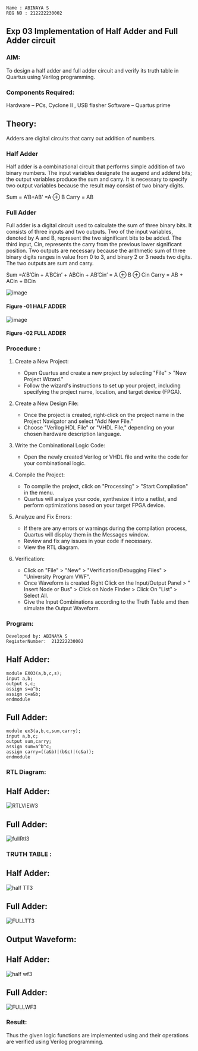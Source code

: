 ```
Name : ABINAYA S
REG NO : 212222230002
```
## Exp 03 Implementation of Half Adder and Full Adder circuit


### AIM:
To design a half adder and full adder circuit and verify its truth table in Quartus using Verilog programming.

### Components Required:
Hardware – PCs, Cyclone II , USB flasher
Software – Quartus prime
## Theory:
Adders are digital circuits that carry out addition of numbers.

### Half Adder
Half adder is a combinational circuit that performs simple addition of two binary numbers. The input variables designate the augend and addend bits; the output variables produce the sum and carry. It is necessary to specify two output variables because the result may consist of two binary digits.

Sum = A’B+AB’ =A ⊕ B Carry = AB

### Full Adder
Full adder is a digital circuit used to calculate the sum of three binary bits. It consists of three inputs and two outputs. Two of the input variables, denoted by A and B, represent the two significant bits to be added. The third input, Cin, represents the carry from the previous lower significant position. Two outputs are necessary because the arithmetic sum of three binary digits ranges in value from 0 to 3, and binary 2 or 3 needs two digits. The two outputs are sum and carry.

Sum =A’B’Cin + A’BCin’ + ABCin + AB’Cin’ = A ⊕ B ⊕ Cin Carry = AB + ACin + BCin

 ![image](https://user-images.githubusercontent.com/36288975/163552156-a13e5a56-c638-4110-97d9-8896907c8d25.png)

#### Figure -01 HALF ADDER 


![image](https://user-images.githubusercontent.com/36288975/163552057-b3547877-6d07-45b4-b7e0-bcfebfad9e1d.png)

#### Figure -02 FULL ADDER 

### Procedure :
1. Create a New Project:
   - Open Quartus and create a new project by selecting "File" > "New Project Wizard."
   - Follow the wizard's instructions to set up your project, including specifying the project name, location, and target device (FPGA).

2. Create a New Design File:
   - Once the project is created, right-click on the project name in the Project Navigator and select "Add New File."
   - Choose "Verilog HDL File" or "VHDL File," depending on your chosen hardware description language.

3. Write the Combinational Logic Code:
   - Open the newly created Verilog or VHDL file and write the code for your combinational logic.
     
4. Compile the Project:
   - To compile the project, click on "Processing" > "Start Compilation" in the menu.
   - Quartus will analyze your code, synthesize it into a netlist, and perform optimizations based on your target FPGA device.

5. Analyze and Fix Errors:
   - If there are any errors or warnings during the compilation process, Quartus will display them in the Messages window.
   - Review and fix any issues in your code if necessary.
   - View the RTL diagram.

6. Verification:
   - Click on "File" > "New" > "Verification/Debugging Files" > "University Program VWF".
   - Once Waveform is created Right Click on the Input/Output Panel > " Insert Node or Bus" > Click on Node Finder > Click On "List" > Select All.
   - Give the Input Combinations according to the Truth Table amd then simulate the Output Waveform.

### Program:
```
Developed by: ABINAYA S
RegisterNumber:  212222230002
```
## Half Adder:
```
module EX03(a,b,c,s);
input a,b;
output s,c;
assign s=a^b;
assign c=a&b;
endmodule
```
## Full Adder:
```
module ex3(a,b,c,sum,carry);
input a,b,c;
output sum,carry;
assign sum=a^b^c;
assign carry=((a&b)|(b&c)|(c&a));
endmodule
```
### RTL Diagram:
## Half Adder:
![RTLVIEW3](https://github.com/abinayasangeetha/Exp-02-Implementation-of-Half-Adder-and-Full-Adder-circuit/assets/119393675/0e8afff2-ab8d-4302-8443-f3ade699b902)

## Full Adder:
![fullRtl3](https://github.com/abinayasangeetha/Exp-02-Implementation-of-Half-Adder-and-Full-Adder-circuit/assets/119393675/2b14603c-f445-4688-a435-46a606c05139)
### TRUTH TABLE :
## Half Adder:
![half TT3](https://github.com/abinayasangeetha/Exp-02-Implementation-of-Half-Adder-and-Full-Adder-circuit/assets/119393675/19f9558e-c5a9-4aa1-acdc-abd46ded8764)

## Full Adder:
![FULLTT3](https://github.com/abinayasangeetha/Exp-02-Implementation-of-Half-Adder-and-Full-Adder-circuit/assets/119393675/255a5ea9-22ff-44b5-8889-5f79d24691fa)

## Output Waveform:
## Half Adder:
![half wf3](https://github.com/abinayasangeetha/Exp-02-Implementation-of-Half-Adder-and-Full-Adder-circuit/assets/119393675/3050e0a3-3e19-4688-9ea9-371a37e6fe61)

## Full Adder:
![FULLWF3](https://github.com/abinayasangeetha/Exp-02-Implementation-of-Half-Adder-and-Full-Adder-circuit/assets/119393675/5fabee84-d3be-4097-b80c-ce2064a8cf25)
 


### Result:
Thus the given logic functions are implemented using and their operations are verified using Verilog programming.
